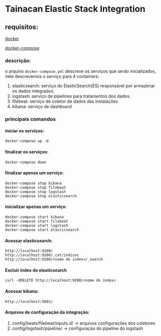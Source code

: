 # Tainacan Elastic Stack Integration
## requisitos:
[docker](https://docs.docker.com/get-docker)

[docker-compose](https://docs.docker.com/compose/install)

### descrição:
   o arquivo `docker-compose.yml` descreve os serviços que serão inicializados, nele descrevemos o serviço para 4 containers:
  
1. elasticsearch:
   serviço do ElasticSearch(ES) responsável por armazenar os dados integrados.
2. logstash:
   serviço de pipelines para tratamentos dos dados.
3. filebeat:
   serviço de coletor de dados das instalações
4. kibana:
   serviço de dashboard


### principais comandos
#### iniciar os serviços:
```
docker-compose up -d
```

#### finalizar os serviços:
```
docker-compose down
```

#### finalizar apenas um serviço:
```
docker-compose stop kibana
docker-compose stop filebeat
docker-compose stop logstash
docker-compose stop elasticsearch
```

#### inicializar apenas um serviço:
```
docker-compose start kibana
docker-compose start filebeat
docker-compose start logstash
docker-compose start elasticsearch
```
#### Acessar elasticsearch:
```
http://localhost:9200/
http://localhost:9200/_cat/indices
http://localhost:9200/<nome do index>/_search
```
#### Excluir index do elasticsearch
```
curl -XDELETE http://localhost:9200/<nome do index>
```
#### Acessar kibana:
```
http://localhost:5601/
```
#### Arquivos de configuração da integração:

1. config/beats/filebeat/inputs.d/  -> arquivos configurações dos coletores
2. config/logstash/pipeline/ -> configuração do pipeline do logstash







